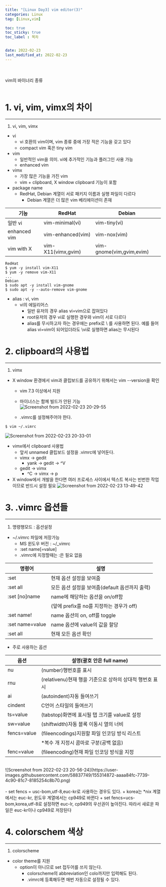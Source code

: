 ```yaml
---
title: "[Linux Day3] vim editor(3)"
categories: Linux
tag: [Linux,vim]

toc: true
toc_sticky: true
toc_label : 목차


date: 2022-02-23
last_modified_at: 2022-02-23
---
```

<br>
<br>
vim의 바이너리 종류
<br>
<br>

# 1. vi, vim, vimx의 차이
---
1. vi, vim, vimx
  * vi
    - vi 호환의 vim이며, vim 종류 중에 가장 적은 기능을 갖고 있다
    - compact vim 혹은 tiny vim
  * vim
    - 일반적인 vim을 의미. vi에 추가적인 기능과 플러그인 사용 가능
    - enhanced vim 
  * vimx 
    - 가장 많은 기능을 가진 vim
    - vim + clipboard, X window clipboard 기능이 포함 
  * package name
    - RedHat, Debian 계열이 서로 패키지 이름과 실행 파일이 다르다
      + Debian 계열은 더 많은 vim 베리에이션이 존재 

|기능|RedHat|Debian| 
|---|---|---|
|일반 vi|vim-minimal(vi)|vim-tiny(vi)|
|enhanced vim|vim-enhanced(vim)|vim-nox(vim)|
|vim with X|vim-X11(vimx,gvim)|vim-gnome(vim,gvim,evim)|

```
RedHat
$ yum -y install vim-X11
$ yum -y remove vim-X11
...
Debian
$ sudo apt -y install vim-gnome
$ sudo apt -y --auto-remove vim-gnome
```

  * alias : vi, vim
    - vi의 에일리어스
      + 일반 유저의 경우 alias vi=vim으로 잡혀있다
      + root유저의 경우 vi로 실행한 경우와 vim이 서로 다르다
      + alias를 무시하고자 하는 경우에는 prefix로 \ 를 사용하면 된다. 예를 들어 alias vi=vim이 되어있더라도 \vi로 실행하면 alias는 무시된다

# 2. clipboard의 사용법
---
1. vimx
  * X window 환경에서 vim과 클립보드를 공유하기 위해서는 vim --version을 확인
    - vim 7.3 이상에서 지원
    - 마이너스는 함께 빌드가 안된 기능
![Screenshot from 2022-02-23 20-29-55](https://user-images.githubusercontent.com/58837749/155311180-810b8ff6-ae6d-4053-90f0-3787ccad9008.png)

    - .vimrc를 설정해주어야 한다.

```
$ vim ~/.vimrc
```
![Screenshot from 2022-02-23 20-33-01](https://user-images.githubusercontent.com/58837749/155311626-7209d69e-f16c-407f-9614-30026ea99779.png)

  * vimx에서 clipboard 사용법
    - 앞서 unnamed 클립보드 설정을 .vimrc에 넣어둔다.
    - vimx → gedit
      + yank → gedit → ^V 
    - gedit → vimx
      + ^C → vimx → p 
  * X window에서 개발을 한다면 여러 프로세스 사이에서 텍스트 복사는 빈번한 작업이므로 반드시 설정 필요 
![Screenshot from 2022-02-23 13-49-42](https://user-images.githubusercontent.com/58837749/155312330-2c210cdd-61f0-4483-8b4d-e655f3203b1a.png)

# 3. .vimrc 옵션들
---
1. 명령행모드 : 옵션설정
  * ~/.vimrc 파일에 저장가능 
    - MS 윈도우 버전 : \~/_vimrc
    - :set name[=value]
    - .vimrc에 지정할때는 :은 필요 없음

|명령어|설명|
|---|---|
|:set|현재 옵션 설정을 보여줌|
|:set all|모든 옵션 설정을 보여줌(default 옵션까지 출력)|
|:set [no]name|name에 해당하는 옵션을 on/off함|
||(앞에 prefix를 no를 지정하는 경우가 off)|
|:set name!|name 옵션의 on, off를 toggle|
|:set name=value|name 옵션에 value의 값을 할당|
|:set all|현재 모든 옵션 확인|  

  * 주로 사용하는 옵션

|옵션|설명(괄호 안은 full name)|
|---|---|
|nu|(number)행번호를 표시|
|rnu|(relativenu)현재 행을 기준으로 상하의 상대적 행번호 표시|
|ai|(autoindent)자동 들여쓰기|
|cindent|C언어 스타일의 들여쓰기|
|ts=value|(tabstop)화면에 표시될 탭 크기를 value로 설정|
|sw=value|(shiftwidth)자동 블록 이동시 열의 너비|
|fencs=value|(fileencodings)지원할 파일 인코딩 방식 리스트|
||*복수 개 지정시 콤마로 구분(공백 없음) |
|fenc=value|(fileencoding)현재 파일 인코딩 방식을 지정|

<br>
![Screenshot from 2022-02-23 20-56-24](https://user-images.githubusercontent.com/58837749/155314872-aaaa84fc-7739-4c90-81c7-8185254c8b70.png)
<br>
<br>
    - set fencs = usc-bom,utf-8,euc-kr로 사용하는 경우도 있다.
      + korea는 *nix 계열에서는 euc-kr, 윈도우 계열에서는 cp949로 바뀐다
      + set fencs=ucs-bom,korea,utf-8로 설정하면 euc-lr, cp949의 우선권이 높아진다. 따라서 새로운 파일은 euc-kr이나 cp949로 저장된다

# 4. colorschem 색상
---
1. colorscheme
  * color theme를 지원
    - option이 아니므로 set 접두어를 쓰지 않는다.
      + colorscheme의 abbreviation인 colo까지만 입력해도 된다.
      + .vimrc에 등록해두면 매번 자동으로 설정될 수 있다.